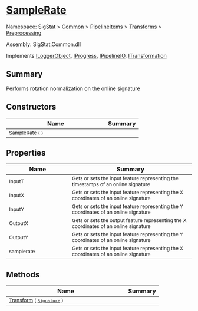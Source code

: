 # [SampleRate](./SampleRate.md)

Namespace: [SigStat]() > [Common](./../../../README.md) > [PipelineItems]() > [Transforms]() > [Preprocessing](./README.md)

Assembly: SigStat.Common.dll

Implements [ILoggerObject](./../../../ILoggerObject.md), [IProgress](./../../../Helpers/IProgress.md), [IPipelineIO](./../../../Pipeline/IPipelineIO.md), [ITransformation](./../../../ITransformation.md)

## Summary
Performs rotation normalization on the online signature

## Constructors

| Name | Summary | 
| --- | --- | 
| <sub>SampleRate (  )</sub><img width=160>| <sub></sub>| <br>


## Properties

| Name | Summary | 
| --- | --- | 
| <sub>InputT</sub><img width=160>| <sub>Gets or sets the input feature representing the timestamps of an online signature</sub>| <br>
| <sub>InputX</sub><img width=160>| <sub>Gets or sets the input feature representing the X coordinates of an online signature</sub>| <br>
| <sub>InputY</sub><img width=160>| <sub>Gets or sets the input feature representing the Y coordinates of an online signature</sub>| <br>
| <sub>OutputX</sub><img width=160>| <sub>Gets or sets the output feature representing the X coordinates of an online signature</sub>| <br>
| <sub>OutputY</sub><img width=160>| <sub>Gets or sets the input feature representing the Y coordinates of an online signature</sub>| <br>
| <sub>samplerate</sub><img width=160>| <sub>Gets or sets the input feature representing the X coordinates of an online signature</sub>| <br>


## Methods

| Name | Summary | 
| --- | --- | 
| <sub>[Transform](./Methods/SampleRate-100663845.md) ( [`Signature`](./../../../Signature.md) )</sub><img width=160>| <sub></sub>| <br>


